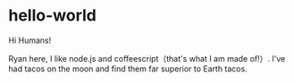 # hello-world

Hi Humans!

Ryan here, I like node.js and coffeescript（that's what I am made of!）.
I've had tacos on the moon and find them far superior to Earth tacos.
